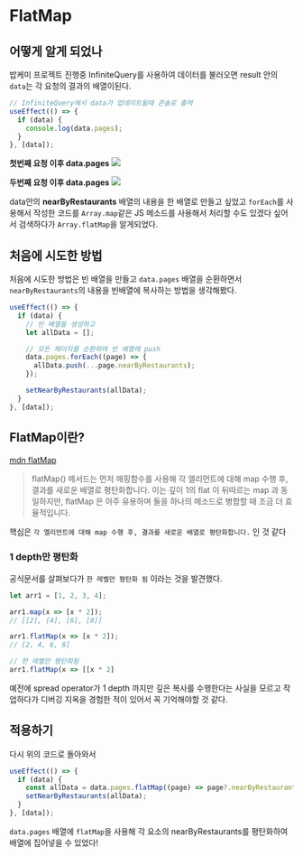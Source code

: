 # FlatMap

## 어떻게 알게 되었나

밥케미 프로젝트 진행중 InfiniteQuery를 사용하여 데이터를 불러오면 result 안의 `data`는
각 요청의 결과의 배열이된다.

```typescript
// InfiniteQuery에서 data가 업데이트될때 콘솔로 출력
useEffect(() => {
  if (data) {
    console.log(data.pages);
  }
}, [data]);
```

**첫번째 요청 이후 data.pages**
![](https://velog.velcdn.com/images/strongorange/post/28e5c4ab-fd74-4432-88e2-2eb172a77be7/image.png)

**두번째 요청 이후 data.pages**
![](https://velog.velcdn.com/images/strongorange/post/5cccf492-99b2-4a4c-9ba5-2108c321a469/image.png)

data안의 **nearByRestaurants** 배열의 내용을 한 배열로 만들고 싶었고 `forEach`를 사용해서 작성한 코드를 `Array.map`같은 JS 메소드를 사용해서 처리할 수도 있겠다 싶어서 검색하다가 `Array.flatMap`을 알게되었다.

## 처음에 시도한 방법

처음에 시도한 방법은 빈 배열을 만들고 `data.pages` 배열을 순환하면서 `nearByRestaurants`의 내용을 빈배열에 복사하는 방법을 생각해봤다.

```typescript
useEffect(() => {
  if (data) {
    // 빈 배열을 생성하고
    let allData = [];

    // 모든 페이지를 순환하며 빈 배열에 push
    data.pages.forEach((page) => {
      allData.push(...page.nearByRestaurants);
    });

    setNearByRestaurants(allData);
  }
}, [data]);
```

## FlatMap이란?

[mdn flatMap](https://developer.mozilla.org/ko/docs/Web/JavaScript/Reference/Global_Objects/Array/flatMap#map_%EA%B3%BC_flatmap)

> flatMap() 메서드는 먼저 매핑함수를 사용해 각 엘리먼트에 대해 map 수행 후, 결과를 새로운 배열로 평탄화합니다. 이는 깊이 1의 flat 이 뒤따르는 map 과 동일하지만, flatMap 은 아주 유용하며 둘을 하나의 메소드로 병합할 때 조금 더 효율적입니다.

핵심은 `각 엘리먼트에 대해 map 수행 후, 결과를 새로운 배열로 평탄화합니다.` 인 것 같다

### 1 depth만 평탄화

공식문서를 살펴보다가 `한 레벨만 평탄화 됨` 이라는 것을 발견했다.

```javascript
let arr1 = [1, 2, 3, 4];

arr1.map(x => [x * 2]);
// [[2], [4], [6], [8]]

arr1.flatMap(x => [x * 2]);
// [2, 4, 6, 8]

// 한 레벨만 평탄화됨
arr1.flatMap(x => [[x * 2]
```

예전에 spread operator가 1 depth 까지만 깊은 복사를 수행한다는 사실을 모르고 작업하다가 디버깅 지옥을 경험한 적이 있어서 꼭 기억해야할 것 같다.

## 적용하기

다시 위의 코드로 돌아와서

```typescript
useEffect(() => {
  if (data) {
    const allData = data.pages.flatMap((page) => page?.nearByRestaurants);
    setNearByRestaurants(allData);
  }
}, [data]);
```

`data.pages` 배열에 `flatMap`을 사용해 각 요소의 nearByRestaurants를 평탄화하여 배열에 집어넣을 수 있었다!

